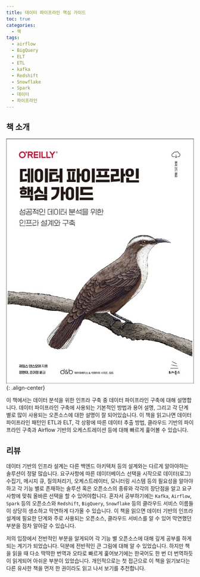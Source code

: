```yaml
---
title: 데이터 파이프라인 핵심 가이드
toc: true
categories:
  - 책
tags:
  - airflow
  - BigQuery
  - ELT
  - ETL
  - kafka
  - Redshift
  - Snowflake
  - Spark
  - 데이터
  - 파이프라인
---
```


##  **책 소개**

![](/assets/images/posts/2022-4-19-tistory-post-13/img-1.png){: .align-center}

이 책에서는 데이터 분석을 위한 인프라 구축 중 데이터 파이프라인 구축에 대해 설명합니다. 데이터 파이프라인 구축에 사용되는 기본적인 방법과 용어 설명, 그리고 각 단계 별로 많이 사용되는 오픈소스에 대한 설명이 잘 되어있습니다. 이 책을 읽고나면 데이터 파이프라인 패턴인 ETL과 ELT, 각 상황에 따른 데이터 추출 방법, 클라우드 기반의 파이프라인 구축과 Airflow 기반의 오케스트레이션 등에 대해 빠르게 훑어볼 수 있습니다.

##  **리뷰**

데이터 기반의 인프라 설계는 다른 백엔드 아키텍처 등의 설계와는 다르게 알아야하는 솔루션이 정말 많습니다. 요구사항에 따른 데이터베이스 선택을 시작으로 데이터(로그) 수집기, 메시지 큐, 질의처리기, 오케스트레이터, 모니터링 시스템 등의 필요성을 알아야하고 각 기능 별로 존재하는 솔루션 혹은 오픈소스의 종류와 각각의 장단점을 알고 요구사항에 맞춰 올바른 선택을 할 수 있어야합니다. 혼자서 공부하기에는 `Kafka`, `Airflow`, `Spark` 등의 오픈소스와 `Redshift`, `BigQuery`, `Snowflake` 등의 클라우드 서비스 이름들이 상당히 생소하고 막연하게 다가올 수 있습니다. 이 책을 읽으면 데이터 기반의 인프라 설계에 필요한 단계와 주로 사용되는 오픈소스, 클라우드 서비스를 알 수 있어 막연했던 부분을 점차 알아갈 수 있습니다.

저의 입장에서 전반적인 부분을 알게되어 각 기능 별 오픈소스에 대해 깊게 공부를 하게되는 계기가 되었습니다. 덕분에 전반적인 큰 그림에 대해 알 수 있었습니다. 하지만 책을 읽을 때 다소 딱딱한 번역과 오타로 빠르게 훑어보기에는 한국어도 한 번 더 번역하듯이 읽게되어 아쉬운 부분이 있었습니다. 개인적으로는 첫 접근으로 이 책을 읽기보다는 다른 유사한 책을 먼저 한 권이라도 읽고 나서 보기를 추천합니다.
